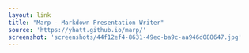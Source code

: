```yaml
---
layout: link
title: "Marp - Markdown Presentation Writer"
source: 'https://yhatt.github.io/marp/'
screenshot: 'screenshots/44f12ef4-8631-49ec-ba9c-aa946d088647.jpg'
---
```


